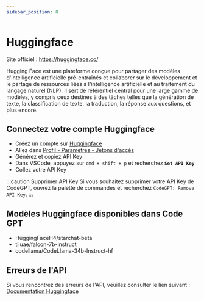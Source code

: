 ```yaml
---
sidebar_position: 8
---
```


# Huggingface
Site officiel : https://huggingface.co/

Hugging Face est une plateforme conçue pour partager des modèles d'intelligence artificielle pré-entraînés et collaborer sur le développement et le partage de ressources liées à l'intelligence artificielle et au traitement du langage naturel (NLP). Il sert de référentiel central pour une large gamme de modèles, y compris ceux destinés à des tâches telles que la génération de texte, la classification de texte, la traduction, la réponse aux questions, et plus encore.

## Connectez votre compte Huggingface
- Créez un compte sur [Huggingface](https://huggingface.co/)
- Allez dans [Profil - Paramètres - Jetons d'accès](https://huggingface.co/settings/tokens)
- Générez et copiez API Key
- Dans VSCode, appuyez sur ```cmd + shift + p``` et recherchez **`Set API Key`**
- Collez votre API Key

:::caution Supprimer API Key
Si vous souhaitez supprimer votre API Key de CodeGPT, ouvrez la palette de commandes et recherchez `CodeGPT: Remove API Key`.
:::

## Modèles Huggingface disponibles dans Code GPT
- HuggingFaceH4/starchat-beta
- tiiuae/falcon-7b-instruct
- codellama/CodeLlama-34b-Instruct-hf

## Erreurs de l'API
Si vous rencontrez des erreurs de l'API, veuillez consulter le lien suivant : [Documentation Huggingface](https://huggingface.co/docs/inference-endpoints/index)
